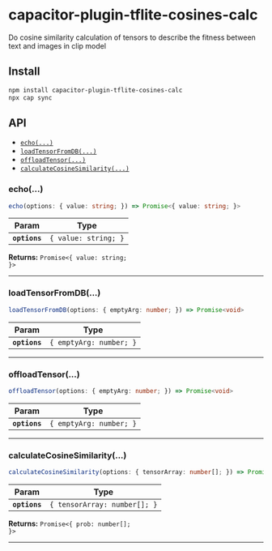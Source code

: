 # capacitor-plugin-tflite-cosines-calc

Do cosine similarity calculation of tensors to describe the fitness between text and images in clip model

## Install

```bash
npm install capacitor-plugin-tflite-cosines-calc
npx cap sync
```

## API

<docgen-index>

* [`echo(...)`](#echo)
* [`loadTensorFromDB(...)`](#loadtensorfromdb)
* [`offloadTensor(...)`](#offloadtensor)
* [`calculateCosineSimilarity(...)`](#calculatecosinesimilarity)

</docgen-index>

<docgen-api>
<!--Update the source file JSDoc comments and rerun docgen to update the docs below-->

### echo(...)

```typescript
echo(options: { value: string; }) => Promise<{ value: string; }>
```

| Param         | Type                            |
| ------------- | ------------------------------- |
| **`options`** | <code>{ value: string; }</code> |

**Returns:** <code>Promise&lt;{ value: string; }&gt;</code>

--------------------


### loadTensorFromDB(...)

```typescript
loadTensorFromDB(options: { emptyArg: number; }) => Promise<void>
```

| Param         | Type                               |
| ------------- | ---------------------------------- |
| **`options`** | <code>{ emptyArg: number; }</code> |

--------------------


### offloadTensor(...)

```typescript
offloadTensor(options: { emptyArg: number; }) => Promise<void>
```

| Param         | Type                               |
| ------------- | ---------------------------------- |
| **`options`** | <code>{ emptyArg: number; }</code> |

--------------------


### calculateCosineSimilarity(...)

```typescript
calculateCosineSimilarity(options: { tensorArray: number[]; }) => Promise<{ prob: number[]; }>
```

| Param         | Type                                    |
| ------------- | --------------------------------------- |
| **`options`** | <code>{ tensorArray: number[]; }</code> |

**Returns:** <code>Promise&lt;{ prob: number[]; }&gt;</code>

--------------------

</docgen-api>

